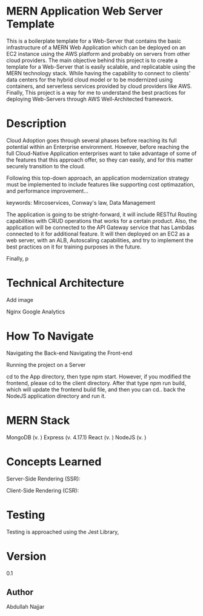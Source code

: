 # MERN Application Web Server Template

This is a boilerplate template for a Web-Server that contains the basic infrastructure of a MERN Web Application which can be deployed on an EC2 instance using the AWS platform and probably on servers from other cloud providers. The main objective behind this project is to create a template for a Web-Server that is easily scalable, and replicatable using the MERN technology stack. While having the capability to connect to clients' data centers for the hybrid cloud model or  to be modernized using containers, and serverless services provided by cloud providers like AWS. Finally, This project is a way for me to understand the best practices for deploying Web-Servers through AWS Well-Architected framework.

# Description

Cloud Adoption goes through several phases before reaching its full potential within an Enterprise environment. However, before reaching the full Cloud-Native Application enterprises want to take advantage of some of the features that this approach offer, so they can easily, and for this matter securely transition to the cloud.

Following this top-down approach, an application modernization strategy must be implemented to include features like supporting cost optimazation, and performance improvement... 

keywords: Mircoservices, Conway's law, Data Management

The application is going to be stright-forward, it will include RESTful Routing capabilities with CRUD operations that works for a certain product. Also, the application will be connected to the API Gateway service that has Lambdas connected to it for additional feature. It will then deployed on an EC2 as a web server, with an ALB, Autoscaling capabilities, and try to implement the best practices on it for training purposes in the future.

Finally, p

# Technical Architecture

Add image

Nginx
Google Analytics

# How To Navigate

Navigating the Back-end
Navigating the Front-end


Running the project on a Server

cd to the App directory, then type npm start. However, if you modified the frontend, please cd to the client directory.
After that type npm run build, which will update the frontend build file, and then you can cd.. back the NodeJS application directory and run it. 

# MERN Stack

MongoDB (v. )
Express (v. 4.17.1)
React (v. )
NodeJS (v. )

# Concepts Learned

Server-Side Rendering (SSR):

Client-Side Rendering (CSR):

# Testing

Testing is approached using the Jest Library,


# Version

0.1

## Author

Abdullah Najjar
